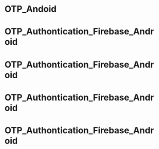 # OTP_Andoid
# OTP_Authontication_Firebase_Android
# OTP_Authontication_Firebase_Android
# OTP_Authontication_Firebase_Android
# OTP_Authontication_Firebase_Android
